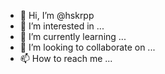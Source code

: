 - 👋 Hi, I’m @hskrpp
- 👀 I’m interested in ...
- 🌱 I’m currently learning ...
- 💞️ I’m looking to collaborate on ...
- 📫 How to reach me ...

<!---
hskrpp/hskrpp is a ✨ special ✨ repository because its `README.md` (this file) appears on your GitHub profile.
You can click the Preview link to take a look at your changes.
--->
